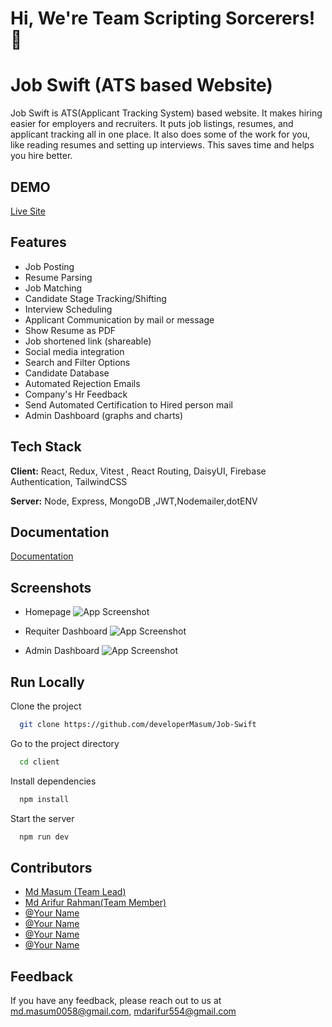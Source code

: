 # Hi, We're Team  **Scripting Sorcerers!** 👋
# Job Swift (ATS based Website)

Job Swift is ATS(Applicant Tracking System) based website. It makes hiring easier for employers and recruiters. It puts job listings, resumes, and applicant tracking all in one place. It also does some of the work for you, like reading resumes and setting up interviews. This saves time and helps you hire better.


## DEMO
[Live Site](https://job-swift-git-masum-developermasum.vercel.app/)

 
 ## Features

- Job Posting
- Resume Parsing
- Job Matching
- Candidate Stage Tracking/Shifting
- Interview Scheduling
- Applicant Communication by mail or message
- Show Resume as PDF
- Job shortened link (shareable)
- Social media integration
- Search and Filter Options
- Candidate Database
- Automated Rejection Emails
- Company's Hr Feedback
- Send Automated Certification to Hired person mail 
- Admin Dashboard (graphs and charts)

## Tech Stack

**Client:** React, Redux, Vitest , React Routing, DaisyUI, Firebase Authentication, TailwindCSS 

**Server:** Node, Express, MongoDB ,JWT,Nodemailer,dotENV



## Documentation

[Documentation](https://docs.google.com/document/d/1vvYQJEbQbKmTHxe71I1QQMW093QfnWhPQjWXGLbRyZg/edit?usp=sharing)

## Screenshots
- Homepage 
![App Screenshot](https://i.ibb.co/w6PNjhK/Screenshot-2023-09-16-225838.png)

- Requiter Dashboard 
![App Screenshot](https://i.ibb.co/qCxr4Hs/Screenshot-2023-09-16-230133.png)

- Admin Dashboard 
![App Screenshot](https://i.ibb.co/SVKLwsZ/Screenshot-2023-09-16-230209.png)



## Run Locally

Clone the project

```bash
  git clone https://github.com/developerMasum/Job-Swift
```

Go to the project directory

```bash
  cd client
```

Install dependencies

```bash
  npm install
```

Start the server

```bash
  npm run dev
```


## Contributors

- [Md Masum (Team Lead)](https://github.com/developerMasum)
- [Md Arifur Rahman(Team Member)](https://github.com/sojibpannashovon2)
- [@Your Name](https://www.github.com/octokatherine)
- [@Your Name ](https://www.github.com/octokatherine)
- [@Your Name](https://www.github.com/octokatherine)
- [@Your Name](https://www.github.com/octokatherine)

## Feedback

If you have any feedback, please reach out to us at md.masum0058@gmail.com, mdarifur554@gmail.com

 
